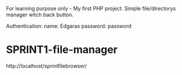 For learning purpose only - My first PHP project.
Simple file/directorys manager witch back button.

Authentication:
name: Edgaras
password: password

# SPRINT1-file-manager

http://localhost/sprintfilebrowser/


